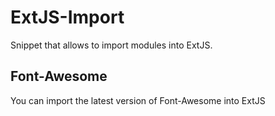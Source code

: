 # ExtJS-Import
Snippet that allows to import modules into ExtJS.

## Font-Awesome
You can import the latest version of Font-Awesome into ExtJS
